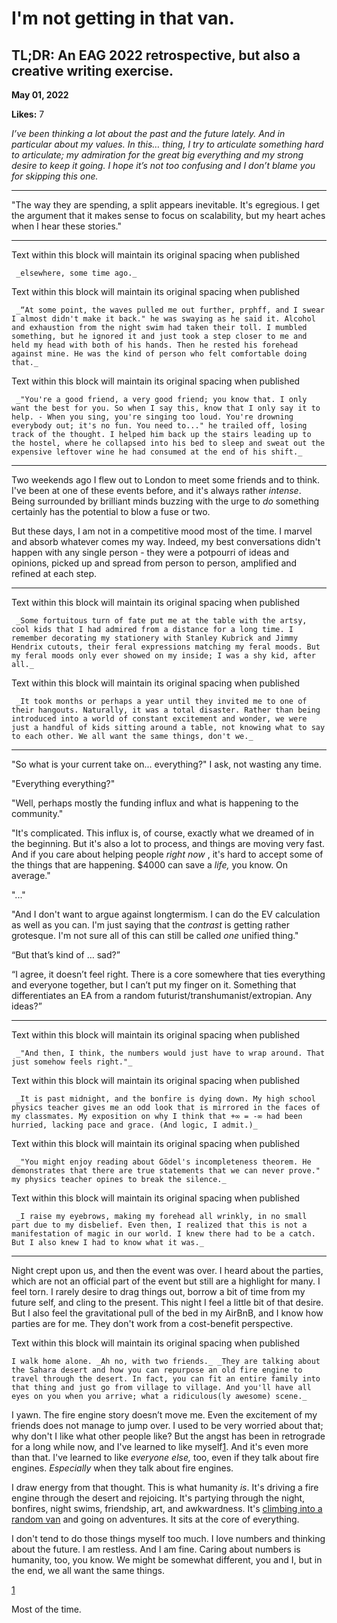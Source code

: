 # I'm not getting in that van.

## TL;DR: An EAG 2022 retrospective, but also a creative writing exercise.

**May 01, 2022**

**Likes:** 7

_I’ve been thinking a lot about the past and the future lately. And in particular about my values. In this… thing, I try to articulate something hard to articulate; my admiration for the great big everything and my strong desire to keep it going. I hope it’s not too confusing and I don’t blame you for skipping this one._

* * *

"The way they are spending, a split appears inevitable. It's egregious. I get the argument that it makes sense to focus on scalability, but my heart aches when I hear these stories."

* * *

Text within this block will maintain its original spacing when published
    
    
     _elsewhere, some time ago._

Text within this block will maintain its original spacing when published
    
    
     _“At some point, the waves pulled me out further, prphff, and I swear I almost didn't make it back." he was swaying as he said it. Alcohol and exhaustion from the night swim had taken their toll. I mumbled something, but he ignored it and just took a step closer to me and held my head with both of his hands. Then he rested his forehead against mine. He was the kind of person who felt comfortable doing that._

Text within this block will maintain its original spacing when published
    
    
     _"You're a good friend, a very good friend; you know that. I only want the best for you. So when I say this, know that I only say it to help. - When you sing, you're singing too loud. You're drowning everybody out; it's no fun. You need to..." he trailed off, losing track of the thought. I helped him back up the stairs leading up to the hostel, where he collapsed into his bed to sleep and sweat out the expensive leftover wine he had consumed at the end of his shift._

* * *

Two weekends ago I flew out to London to meet some friends and to think. I've been at one of these events before, and it's always rather _intense_. Being surrounded by brilliant minds buzzing with the urge to _do_ something certainly has the potential to blow a fuse or two.

But these days, I am not in a competitive mood most of the time. I marvel and absorb whatever comes my way. Indeed, my best conversations didn't happen with any single person - they were a potpourri of ideas and opinions, picked up and spread from person to person, amplified and refined at each step.

* * *

Text within this block will maintain its original spacing when published
    
    
     _Some fortuitous turn of fate put me at the table with the artsy, cool kids that I had admired from a distance for a long time. I remember decorating my stationery with Stanley Kubrick and Jimmy Hendrix cutouts, their feral expressions matching my feral moods. But my feral moods only ever showed on my inside; I was a shy kid, after all._

Text within this block will maintain its original spacing when published
    
    
     _It took months or perhaps a year until they invited me to one of their hangouts. Naturally, it was a total disaster. Rather than being introduced into a world of constant excitement and wonder, we were just a handful of kids sitting around a table, not knowing what to say to each other. We all want the same things, don't we._

* * *

"So what is your current take on... everything?" I ask, not wasting any time.

"Everything everything?"

"Well, perhaps mostly the funding influx and what is happening to the community."

"It's complicated. This influx is, of course, exactly what we dreamed of in the beginning. But it's also a lot to process, and things are moving very fast. And if you care about helping people _right now_ , it's hard to accept some of the things that are happening. $4000 can save a _life,_ you know. On average."

"..."

"And I don't want to argue against longtermism. I can do the EV calculation as well as you can. I'm just saying that the _contrast_ is getting rather grotesque. I'm not sure all of this can still be called _one_ unified thing."

“But that’s kind of … sad?”

“I agree, it doesn’t feel right. There is a core somewhere that ties everything and everyone together, but I can’t put my finger on it. Something that differentiates an EA from a random futurist/transhumanist/extropian. Any ideas?”

* * *

Text within this block will maintain its original spacing when published
    
    
     _"And then, I think, the numbers would just have to wrap around. That just somehow feels right."_

Text within this block will maintain its original spacing when published
    
    
     _It is past midnight, and the bonfire is dying down. My high school physics teacher gives me an odd look that is mirrored in the faces of my classmates. My exposition on why I think that +∞ = -∞ had been hurried, lacking pace and grace. (And logic, I admit.)_

Text within this block will maintain its original spacing when published
    
    
     _"You might enjoy reading about Gödel's incompleteness theorem. He demonstrates that there are true statements that we can never prove." my physics teacher opines to break the silence._

Text within this block will maintain its original spacing when published
    
    
     _I raise my eyebrows, making my forehead all wrinkly, in no small part due to my disbelief. Even then, I realized that this is not a manifestation of magic in our world. I knew there had to be a catch. But I also knew I had to know what it was._

* * *

Night crept upon us, and then the event was over. I heard about the parties, which are not an official part of the event but still are a highlight for many. I feel torn. I rarely desire to drag things out, borrow a bit of time from my future self, and cling to the present. This night I feel a little bit of that desire. But I also feel the gravitational pull of the bed in my AirBnB, and I know how parties are for me. They don't work from a cost-benefit perspective.

Text within this block will maintain its original spacing when published
    
    
    I walk home alone. _Ah no, with two friends._ _They are talking about the Sahara desert and how you can repurpose an old fire engine to travel through the desert. In fact, you can fit an entire family into that thing and just go from village to village. And you'll have all eyes on you when you arrive; what a ridiculous(ly awesome) scene._

I yawn. The fire engine story doesn’t move me. Even the excitement of my friends does not manage to jump over. I used to be very worried about that; why don't I like what other people like? But the angst has been in retrograde for a long while now, and I've learned to like myself[1](https://universalprior.substack.com/p/im-not-getting-in-that-van#footnote-1-52921017). And it's even more than that. I've learned to like _everyone else,_ too, even if they talk about fire engines. _Especially_ when they talk about fire engines.

I draw energy from that thought. This is what humanity _is_. It's driving a fire engine through the desert and rejoicing. It's partying through the night, bonfires, night swims, friendship, art, and awkwardness. It's [climbing into a random van](https://forum.effectivealtruism.org/posts/cRsPfkyAKZ3crxynB/get-in-the-van) and going on adventures. It sits at the core of everything.

I don't tend to do those things myself too much. I love numbers and thinking about the future. I am restless. And I am fine. Caring about numbers is humanity, too, you know. We might be somewhat different, you and I, but in the end, we all want the same things.

[1](https://universalprior.substack.com/p/im-not-getting-in-that-van#footnote-anchor-1-52921017)

Most of the time.
